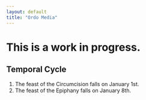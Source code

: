 ```yaml
---
layout: default
title: "Ordo Media"
---
```


# This is a work in progress.

## Temporal Cycle

1. The feast of the Circumcision falls on January 1st.
2. The feast of the Epiphany falls on January 8th.
